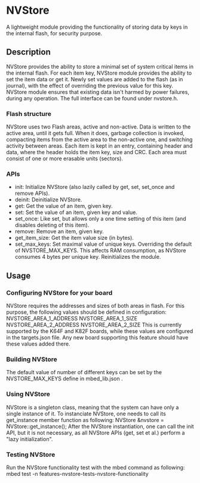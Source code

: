 # NVStore

A lightweight module providing the functionality of storing data by keys in the internal flash, for security purpose.

## Description

NVStore provides the ability to store a minimal set of system critical items in the internal flash.
For each item key, NVStore module provides the ability to set the item data or get it.
Newly set values are added to the flash (as in journal), with the effect of overriding the previous value for this key.
NVStore module ensures that existing data isn't harmed by power failures, during any operation.
The full interface can be found under nvstore.h.

### Flash structure
NVStore uses two Flash areas, active and non-active. Data is written to the active area, until it gets full.
When it does, garbage collection is invoked, compacting items from the active area to the non-active one,
and switching activity between areas.
Each item is kept in an entry, containing header and data, where the header holds the item key, size and CRC.
Each area must consist of one or more erasable units (sectors). 

### APIs
- init: Initialize NVStore (also lazily called by get, set, set_once and remove APIs).
- deinit: Deinitialize NVStore.
- get: Get the value of an item, given key. 
- set: Set the value of an item, given key and value. 
- set_once: Like set, but allows only a one time setting of this item (and disables deleting of this item).
- remove: Remove an item, given key.
- get_item_size: Get the item value size (in bytes).
- set_max_keys: Set maximal value of unique keys. Overriding the default of NVSTORE_MAX_KEYS. This affects RAM consumption,
  as NVStore consumes 4 bytes per unique key. Reinitializes the module.


## Usage

### Configuring NVStore for your board
NVStore requires the addresses and sizes of both areas in flash. For this purpose, the following values should be defined in 
configuration:
NVSTORE_AREA_1_ADDRESS
NVSTORE_AREA_1_SIZE 
NVSTORE_AREA_2_ADDRESS
NVSTORE_AREA_2_SIZE
This is currently supported by the K64F and K82F boards, while these values are configured in the targets.json file. Any new board
supporting this feature should have these values added there. 

### Building NVStore
The default value of number of different keys can be set by the NVSTORE_MAX_KEYS define in mbed_lib.json .

### Using NVStore
NVStore is a singleton class, meaning that the system can have only a single instance of it.
To instanciate NVStore, one needs to call its get_instance member function as following:
    NVStore &nvstore = NVStore::get_instance();
After the NVStore instantiation, one can call the init API, but it is not necessary, as all
NVStore APIs (get, set et al.) perform a "lazy initialization".

### Testing NVStore
Run the NVStore functionality test with the mbed command as following:
mbed test -n features-nvstore-tests-nvstore-functionality